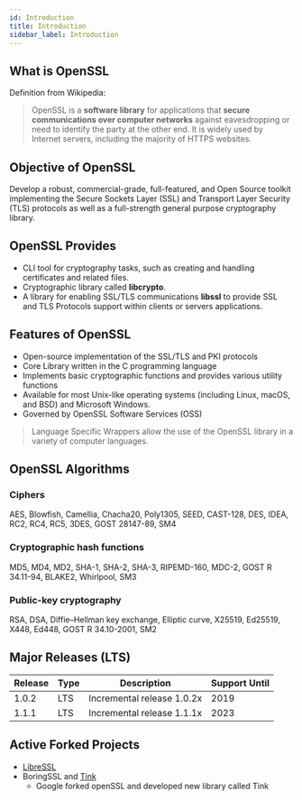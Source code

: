 ```yaml
---
id: Introduction
title: Introduction
sidebar_label: Introduction
---
```


## What is OpenSSL

Definition from Wikipedia:

> OpenSSL is a **software library** for applications that **secure communications over computer networks** against eavesdropping or need to identify the party at the other end. It is widely used by Internet servers, including the majority of HTTPS websites.

## Objective of OpenSSL

Develop a robust, commercial-grade, full-featured, and Open Source toolkit implementing the Secure Sockets Layer (SSL) and Transport Layer Security (TLS) protocols as well as a full-strength general purpose cryptography library. 

## OpenSSL Provides
- CLI tool for cryptography tasks, such as creating and handling certificates and related files.
- Cryptographic library called **libcrypto**.
- A library for enabling SSL/TLS communications **libssl** to provide SSL and TLS Protocols support within clients or servers applications.

## Features of OpenSSL

- Open-source implementation of the SSL/TLS and PKI protocols
- Core Library written in the C programming language
- Implements basic cryptographic functions and provides various utility functions
- Available for most Unix-like operating systems (including Linux, macOS, and BSD) and Microsoft Windows.
- Governed by OpenSSL Software Services (OSS)

> Language Specific Wrappers allow the use of the OpenSSL library in a variety of computer languages.

## OpenSSL Algorithms

### Ciphers

AES, Blowfish, Camellia, Chacha20, Poly1305, SEED, CAST-128, DES, IDEA, RC2, RC4, RC5, 3DES, GOST 28147-89, SM4

### Cryptographic hash functions

MD5, MD4, MD2, SHA-1, SHA-2, SHA-3, RIPEMD-160, MDC-2, GOST R 34.11-94, BLAKE2, Whirlpool, SM3

### Public-key cryptography

RSA, DSA, Diffie–Hellman key exchange, Elliptic curve, X25519, Ed25519, X448, Ed448, GOST R 34.10-2001, SM2

## Major Releases (LTS)

| Release | Type | Description | Support Until |
|--|--|--|--|
| 1.0.2 | LTS | Incremental release 1.0.2x  | 2019 |
| 1.1.1 | LTS | Incremental release 1.1.1x  | 2023 |

## Active Forked Projects

- [LibreSSL](https://en.wikipedia.org/wiki/LibreSSL)
- BoringSSL and [Tink](https://github.com/google/tink)
  - Google forked openSSL and developed new library called Tink









